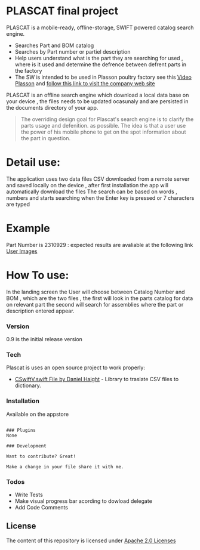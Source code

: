 # PLASCAT final project

PLASCAT is a  mobile-ready, offline-storage, SWIFT powered catalog search engine.

  - Searches Part and BOM catalog
  - Searches by Part number or partiel description
  - Help users understand what is the part they are searching for used , where is it used and determine the defrence between defrent parts in the factory
  - The SW is intended to be used in Plasson poultry factory see this [Video Plasson]  and [follow this link to visit the company web site]

PLASCAT is an offline search engine which download a local data base on your device , the files needs to be updated ocasunaly and are persisted in the documents directory of your app. 

> The overriding design goal for Plascat's
> search engine is to clarify the parts usage and defenition.
> as possible. The idea is that a
> user use the power of his mobile phone to get on the spot information about the part in question.
# Detail use:
The application uses two data files CSV downloaded from a remote server and saved locally on the device , after first installation the app will automatically download the files
The search can be based on words , numbers and starts searching when the Enter key is pressed or 7 characters are typed
# Example 
Part Number is 2310929  : expected results are avaliable at the following link
[User Images]
# How To use:
In the landing screen the User will choose between Catalog Number and BOM , which are the two files , the first will look in the parts catalog for data on relevant part the second will search for assemblies where the part or description entered appear.

### Version
0.9 is the initial release version

### Tech

Plascat is  uses an open source project to work properly:

* [CSwiftV.swift File by Daniel Haight] - Library to traslate CSV files to dictionary.


### Installation

Available on the appstore
```

### Plugins
None

### Development

Want to contribute? Great!

Make a change in your file share it with me.

```

### Todos

 - Write Tests
 - Make visual progress bar acording to dowload delegate
 - Add Code Comments

License
----

The content of this repository is licensed under [Apache 2.0 Licenses]



[//]: # (These are reference links used in the body of this note and get stripped out when the markdown processor does its job. There is no need to format nicely because it shouldn't be seen. Thanks SO - http://stackoverflow.com/questions/4823468/store-comments-in-markdown-syntax)

[User Images]: <https://drive.google.com/folderview?id=0BxWdnf9_DvkNMVZ0WVBMQlVFYTg&usp=sharing>
[Apache 2.0 Licenses]: <http://choosealicense.com/licenses/apache-2.0/> 
[Video Plasson]: <http://www.dailymotion.com/video/x97o75_lul-plasson_lifestyle>
[follow this link to visit the company web site]: <http://www.plasson.com/>
[CSwiftV.swift File by Daniel Haight]: <https://github.com/Daniel1of1/CSwiftV>
